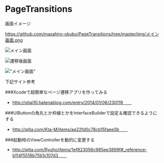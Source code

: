 # PageTransitions　　

画面イメージ　　

https://github.com/masahiro-okubo/PageTransitions/tree/master/img/メイン画面.png

![メイン画面](https://github.com/masahiro-okubo/PageTransitions/tree/master/img/メイン画面.png)

![遷移後画面](https://github.com/masahiro-okubo/PageTransitions/tree/master/img/遷移後画面.png)

<img alt=”メイン画面” src=”https://github.com/masahiro-okubo/PageTransitions/tree/master/img/メイン画面.png” />

下記サイト参考　　

###Xcodeで超簡単なページ遷移アプリを作ってみる　　
- http://otiai10.hatenablog.com/entry/2014/01/06/230119　　

###UIButtonの角丸とか枠線とかをInterfaceBuilderで設定＆確認できるようにする　　
- http://qiita.com/Kta-M/items/ae22fd0c78cb15faee0b　　

###起動時のViewControllerを動的に変更する　　
- http://qiita.com/Ryuho/items/1ef823056c985ee3899f#_reference-b114f5518b75b1c107d3　　
